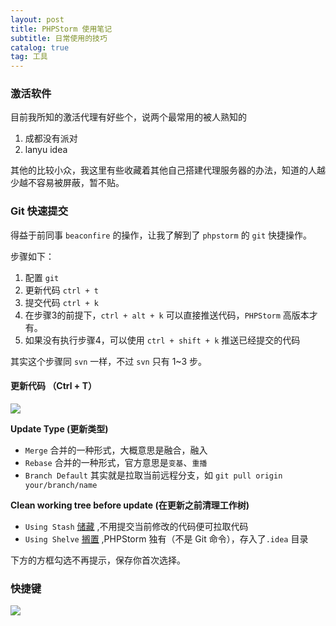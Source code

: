```yaml
---
layout: post
title: PHPStorm 使用笔记
subtitle: 日常使用的技巧
catalog: true
tag: 工具
---
```


### 激活软件

目前我所知的激活代理有好些个，说两个最常用的被人熟知的

1. 成都没有派对
2. lanyu idea

其他的比较小众，我这里有些收藏着其他自己搭建代理服务器的办法，知道的人越少越不容易被屏蔽，暂不贴。

### Git 快速提交

得益于前同事 `beaconfire` 的操作，让我了解到了 `phpstorm` 的 `git` 快捷操作。

步骤如下：

1. 配置 `git`
2. 更新代码 `ctrl + t`
3. 提交代码 `ctrl + k`
4. 在步骤3的前提下，`ctrl + alt + k` 可以直接推送代码，`PHPStorm` 高版本才有。
5. 如果没有执行步骤4，可以使用 `ctrl + shift + k` 推送已经提交的代码

其实这个步骤同 `svn` 一样，不过 `svn` 只有 1~3 步。

#### 更新代码 （Ctrl + T）

![](http://mcc-blog.test.upcdn.net/img/post-phpstorm_use_note/01.png)

**Update Type (更新类型)**

* `Merge` 合并的一种形式，大概意思是融合，融入
* `Rebase` 合并的一种形式，官方意思是`变基`、`重播`
* `Branch Default` 其实就是拉取当前远程分支，如 `git pull origin your/branch/name`

**Clean working tree before update (在更新之前清理工作树)**

* `Using Stash` [储藏](https://git-scm.com/book/zh/v1/Git-%E5%B7%A5%E5%85%B7-%E5%82%A8%E8%97%8F%EF%BC%88Stashing%EF%BC%89) ,不用提交当前修改的代码便可拉取代码
* `Using Shelve` [搁置](https://www.jetbrains.com/help/idea/shelving-and-unshelving-changes.html#shelving) ,PHPStorm 独有（不是 Git 命令），存入了`.idea` 目录

下方的方框勾选不再提示，保存你首次选择。



### 快捷键

![](http://mcc-blog.test.upcdn.net/img/post-phpstorm_use_note/02.png)